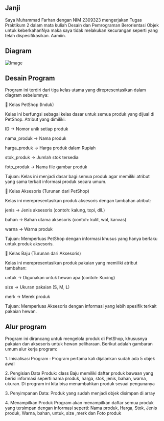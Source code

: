 ## Janji
Saya Muhammad Farhan dengan NIM 2309323 mengerjakan Tugas Praktikum 2 dalam mata kuliah Desain dan Pemrograman Berorientasi Objek untuk keberkahanNya maka saya tidak melakukan kecurangan seperti yang telah dispesifikasikan. Aamiin.
## Diagram 
![Image](https://github.com/user-attachments/assets/9c669f74-618e-43c8-83a9-c26ea1d35824)
## Desain Program
Program ini terdiri dari tiga kelas utama yang direpresentasikan dalam diagram sebelumnya:

🔹 Kelas PetShop (Induk)

Kelas ini berfungsi sebagai kelas dasar untuk semua produk yang dijual di PetShop. Atribut yang dimiliki:

ID → Nomor unik setiap produk

nama_produk → Nama produk

harga_produk → Harga produk dalam Rupiah

stok_produk → Jumlah stok tersedia

foto_produk → Nama file gambar produk

Tujuan: Kelas ini menjadi dasar bagi semua produk agar memiliki atribut yang sama terkait informasi produk secara umum.

🔹 Kelas Aksesoris (Turunan dari PetShop)

Kelas ini merepresentasikan produk aksesoris dengan tambahan atribut:

jenis → Jenis aksesoris (contoh: kalung, topi, dll.)

bahan → Bahan utama aksesoris (contoh: kulit, wol, kanvas)

warna → Warna produk

Tujuan: Memperluas PetShop dengan informasi khusus yang hanya berlaku untuk produk aksesoris.

🔹 Kelas Baju (Turunan dari Aksesoris)

Kelas ini merepresentasikan produk pakaian yang memiliki atribut tambahan:

untuk → Digunakan untuk hewan apa (contoh: Kucing)

size → Ukuran pakaian (S, M, L)

merk → Merek produk

Tujuan: Memperluas Aksesoris dengan informasi yang lebih spesifik terkait pakaian hewan.


## Alur program
Program ini dirancang untuk mengelola produk di PetShop, khususnya pakaian dan aksesoris untuk hewan peliharaan. Berikut adalah gambaran umum alur kerja program:

1️. Inisialisasi Program :
Program pertama kali dijalankan sudah ada 5 objek awal

2️. Pengisian Data Produk:
class Baju memiliki daftar produk bawaan yang berisi informasi seperti nama produk, harga, stok, jenis, bahan, warna, ukuran.
Di program ini kita bisa menambahkan produk sesuai pengunanya

3️. Penyimpanan Data:
Produk yang sudah menjadi objek disimpan di array

4️. Menampilkan Produk
Program akan menampilkan daftar semua produk yang tersimpan dengan informasi seperti:
Nama produk,
Harga,
Stok,
Jenis produk,
Warna, bahan, untuk, size ,merk dan
Foto produk

